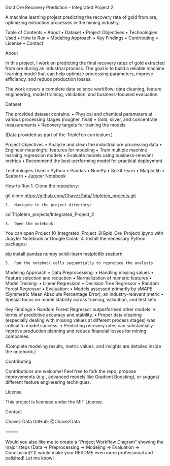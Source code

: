 Gold Ore Recovery Prediction - Integrated Project 2

A machine learning project predicting the recovery rate of gold from ore, optimizing extraction processes in the mining industry.

Table of Contents
	•	About
	•	Dataset
	•	Project Objectives
	•	Technologies Used
	•	How to Run
	•	Modeling Approach
	•	Key Findings
	•	Contributing
	•	License
	•	Contact

About

In this project, I work on predicting the final recovery rates of gold extracted from ore during an industrial process.
The goal is to build a reliable machine learning model that can help optimize processing parameters, improve efficiency, and reduce production losses.

The work covers a complete data science workflow: data cleaning, feature engineering, model training, validation, and business-focused evaluation.

Dataset

The provided dataset contains:
	•	Physical and chemical parameters at various processing stages (rougher, final)
	•	Gold, silver, and concentrate measurements
	•	Recovery targets for training the models

(Data provided as part of the TripleTen curriculum.)

Project Objectives
	•	Analyze and clean the industrial ore processing data
	•	Engineer meaningful features for modeling
	•	Train multiple machine learning regression models
	•	Evaluate models using business-relevant metrics
	•	Recommend the best-performing model for practical deployment

Technologies Used
	•	Python
	•	Pandas
	•	NumPy
	•	Scikit-learn
	•	Matplotlib
	•	Seaborn
	•	Jupyter Notebook

How to Run
	1.	Clone the repository:

git clone https://github.com/ChavezData/Tripleten_projects.git

	2.	Navigate to the project directory:

cd Tripleten_projects/Integrated_Project_2

	3.	Open the notebook:

You can open Project 10_Integrated_Project_2(Gpld_Ore_Project).ipynb with Jupyter Notebook or Google Colab.
	4.	Install the necessary Python packages:

pip install pandas numpy scikit-learn matplotlib seaborn

	5.	Run the notebook cells sequentially to reproduce the analysis.

Modeling Approach
	•	Data Preprocessing:
	•	Handling missing values
	•	Feature selection and reduction
	•	Normalization of numeric features
	•	Model Training:
	•	Linear Regression
	•	Decision Tree Regressor
	•	Random Forest Regressor
	•	Evaluation:
	•	Models assessed primarily by sMAPE (Symmetric Mean Absolute Percentage Error), an industry-relevant metric
	•	Special focus on model stability across training, validation, and test sets

Key Findings
	•	Random Forest Regressor outperformed other models in terms of predictive accuracy and stability.
	•	Proper data cleaning (especially dealing with missing values at different process stages) was critical to model success.
	•	Predicting recovery rates can substantially improve production planning and reduce financial losses for mining companies.

(Complete modeling results, metric values, and insights are detailed inside the notebook.)

Contributing

Contributions are welcome!
Feel free to fork the repo, propose improvements (e.g., advanced models like Gradient Boosting), or suggest different feature engineering techniques.

License

This project is licensed under the MIT License.

Contact

Chavez Data
GitHub: @ChavezData

⸻

Would you also like me to create a “Project Workflow Diagram” showing the major steps (Data → Preprocessing → Modeling → Evaluation → Conclusion)?
It would make your README even more professional and polished!
Let me know!
